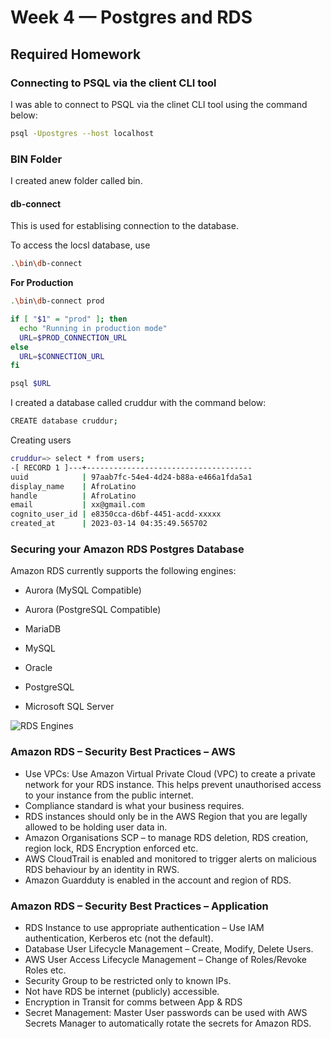 # Week 4 — Postgres and RDS

## Required Homework 

### Connecting to PSQL via the client CLI tool

I was able to connect to PSQL via the clinet CLI tool using the command below:

```sh
psql -Upostgres --host localhost
```

### BIN Folder

I created anew folder called bin.

#### db-connect

This is used for establising connection to the database. 

To access the locsl database, use

```sh
.\bin\db-connect
```

**For Production**

```sh
.\bin\db-connect prod
```

```sh
if [ "$1" = "prod" ]; then
  echo "Running in production mode"
  URL=$PROD_CONNECTION_URL
else
  URL=$CONNECTION_URL
fi

psql $URL
```

I created a database called cruddur with the command below:

```sh
CREATE database cruddur;
```



Creating users

```sh
cruddur=> select * from users;
-[ RECORD 1 ]---+-------------------------------------
uuid            | 97aab7fc-54e4-4d24-b88a-e466a1fda5a1
display_name    | AfroLatino
handle          | AfroLatino
email           | xx@gmail.com
cognito_user_id | e8350cca-d6bf-4451-acdd-xxxxx
created_at      | 2023-03-14 04:35:49.565702
```


### Securing your Amazon RDS Postgres Database

Amazon RDS currently supports the following engines:

- Aurora (MySQL Compatible)

- Aurora (PostgreSQL Compatible)

- MariaDB

- MySQL

- Oracle

- PostgreSQL

- Microsoft SQL Server

![RDS Engines](https://user-images.githubusercontent.com/78261965/224863977-247ecf3e-4025-4d54-af87-5fb17f3ecb96.png)


### Amazon RDS – Security Best Practices – AWS

-	Use VPCs: Use Amazon Virtual Private Cloud (VPC) to create a private network for your RDS instance. This helps prevent unauthorised access to your instance from the public internet.
-	Compliance standard is what your business requires.
-	RDS instances should only be in the AWS Region that you are legally allowed to be holding user data in.
-	Amazon Organisations SCP – to manage RDS deletion, RDS creation, region lock, RDS Encryption enforced etc.
-	AWS CloudTrail is enabled and monitored to trigger alerts on malicious RDS behaviour by an identity in RWS.
-	Amazon Guardduty is enabled in the account and region of RDS.

### Amazon RDS – Security Best Practices – Application

-	RDS Instance to use appropriate authentication – Use IAM authentication, Kerberos etc (not the default).
- Database User Lifecycle Management – Create, Modify, Delete Users.
-	AWS User Access Lifecycle Management – Change of Roles/Revoke Roles etc.
-	Security Group to be restricted only to known IPs.
-	Not have RDS be internet (publicly) accessible.
-	Encryption in Transit for comms between App & RDS
-	Secret Management: Master User passwords can be used with AWS Secrets Manager to automatically rotate the secrets for Amazon RDS.


